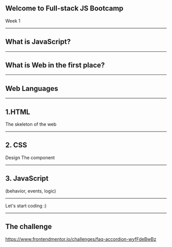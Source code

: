 ## Welcome to Full-stack JS Bootcamp

Week 1

---
## What is JavaScript?

---
## What is Web in the first place?

---
## Web Languages
---
## 1.HTML

The skeleton of the web

---
## 2. CSS

Design The component

---
## 3. JavaScript

(behavior, events, logic)

---

Let's start coding :)

---

## The challenge
https://www.frontendmentor.io/challenges/faq-accordion-wyfFdeBwBz

